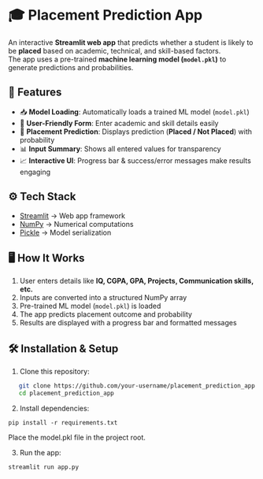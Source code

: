 # 🎓 Placement Prediction App

An interactive **Streamlit web app** that predicts whether a student is likely to be **placed** based on academic, technical, and skill-based factors.  
The app uses a pre-trained **machine learning model (`model.pkl`)** to generate predictions and probabilities.


## 🚀 Features

- 📥 **Model Loading**: Automatically loads a trained ML model (`model.pkl`)  
- 📝 **User-Friendly Form**: Enter academic and skill details easily  
- 🔮 **Placement Prediction**: Displays prediction (**Placed / Not Placed**) with probability  
- 📊 **Input Summary**: Shows all entered values for transparency  
- 📈 **Interactive UI**: Progress bar & success/error messages make results engaging  


## ⚙️ Tech Stack

- [Streamlit](https://streamlit.io/) → Web app framework  
- [NumPy](https://numpy.org/) → Numerical computations  
- [Pickle](https://docs.python.org/3/library/pickle.html) → Model serialization   



## 🖥️ How It Works

1. User enters details like **IQ, CGPA, GPA, Projects, Communication skills, etc.**  
2. Inputs are converted into a structured NumPy array  
3. Pre-trained ML model (`model.pkl`) is loaded  
4. The app predicts placement outcome and probability  
5. Results are displayed with a progress bar and formatted messages  


## 🛠️ Installation & Setup

1. Clone this repository:
```bash
   git clone https://github.com/your-username/placement_prediction_app.git
   cd placement_prediction_app
```
2. Install dependencies:

```
pip install -r requirements.txt
```

Place the model.pkl file in the project root.

3. Run the app:

```
streamlit run app.py
```